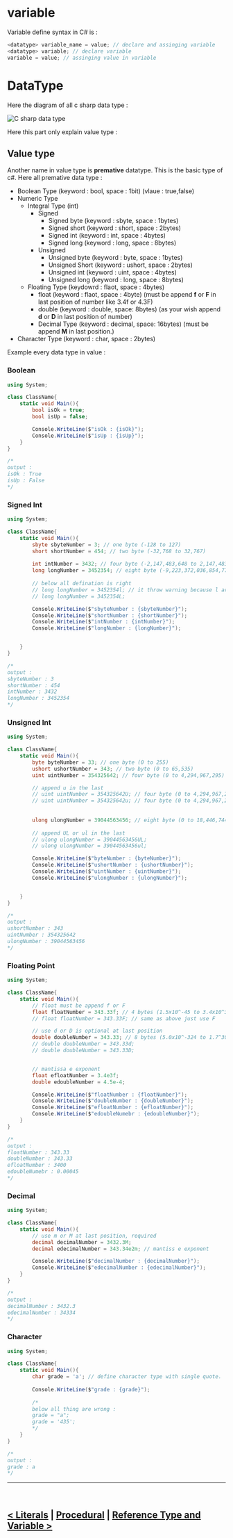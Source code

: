 variable
========

Variable define syntax in C# is :

```cs
<datatype> variable_name = value; // declare and assinging variable
<datatype> variable; // declare variable
variable = value; // assinging value in variable
```

DataType 
========
Here the diagram of all c sharp data type : 

![C sharp data type](./../asset/diagram/datatype_in_csharp.png)

Here this part only explain value type : 

## Value type
Another name in value type is **premative** datatype. This is the basic type of c#. Here all premative data type : 

- Boolean Type (keyword : bool, space : 1bit) (vlaue : true,false)
- Numeric Type
  - Integral Type (int)
    - Signed
      - Signed byte (keyword : sbyte, space : 1bytes)
      - Signed short (keyword : short, space : 2bytes)
      - Signed int (keyword : int, space : 4bytes)
      - Signed long (keyword : long, space : 8bytes)
    - Unsigned
      - Unsigned byte (keyword : byte, space : 1bytes)
      - Unsigned Short (keyword : ushort, space : 2bytes)
      - Unsigned int (keyword : uint, space : 4bytes)
      - Unsigned long (keyword : long, space : 8bytes)
  - Floating Type (keydowrd : flaot, space : 4bytes)
    - float (keyword : flaot, space : 4byte) (must be append **f** or **F** in last position of number like 3.4f or 4.3F)
    - double (keyword : double, space: 8bytes) (as your wish append **d** or **D** in last position of number)
    - Decimal Type (keyword : decimal, space: 16bytes) (must be append **M** in last position.)
- Character Type (keyword : char, space : 2bytes)

Example every data type in value : 

### Boolean
```cs
using System;

class ClassName{
    static void Main(){
        bool isOk = true;
        bool isUp = false; 

        Console.WriteLine($"isOk : {isOk}");
        Console.WriteLine($"isUp : {isUp}");
    }
}

/*
output : 
isOk : True
isUp : False
*/
```

### Signed Int
```cs
using System;

class ClassName{
    static void Main(){
        sbyte sbyteNumber = 3; // one byte (-128 to 127)
        short shortNumber = 454; // two byte (-32,768 to 32,767)
        
        int intNumber = 3432; // four byte (-2,147,483,648 to 2,147,483,647)
        long longNumber = 3452354; // eight byte (-9,223,372,036,854,775,807 to 9,223,372,036,854,775,807,807) 
        
        // below all defination is right
        // long longNumber = 3452354l; // it throw warning because l are 1 look like same
        // long longNumber = 3452354L;  

        Console.WriteLine($"sbyteNumber : {sbyteNumber}");
        Console.WriteLine($"shortNumber : {shortNumber}");
        Console.WriteLine($"intNumber : {intNumber}");
        Console.WriteLine($"longNumber : {longNumber}");


    }
}

/*
output : 
sbyteNumber : 3
shortNumber : 454
intNumber : 3432
longNumber : 3452354
*/
```

###  Unsigned Int

```cs
using System;

class ClassName{
    static void Main(){
        byte byteNumber = 33; // one byte (0 to 255)
        ushort ushortNumber = 343; // two byte (0 to 65,535)
        uint uintNumber = 354325642; // four byte (0 to 4,294,967,295)

        // append u in the last
        // uint uintNumber = 354325642U; // four byte (0 to 4,294,967,295)
        // uint uintNumber = 354325642u; // four byte (0 to 4,294,967,295)
        
        
        ulong ulongNumber = 39044563456; // eight byte (0 to 18,446,744,073,709,551,615)
        
        // append UL or ul in the last
        // ulong ulongNumber = 39044563456UL; 
        // ulong ulongNumber = 39044563456ul; 

        Console.WriteLine($"byteNumber : {byteNumber}");
        Console.WriteLine($"ushortNumber : {ushortNumber}");
        Console.WriteLine($"uintNumber : {uintNumber}");
        Console.WriteLine($"ulongNumber : {ulongNumber}");


    }
}

/*
output : 
ushortNumber : 343
uintNumber : 354325642
ulongNumber : 39044563456
*/
```

### Floating Point

```cs
using System;

class ClassName{
    static void Main(){
        // float must be append f or F
        float floatNumber = 343.33f; // 4 bytes (1.5x10^-45 to 3.4x10^35)
        // float floatNumber = 343.33F; // same as above just use F

        // use d or D is optional at last position
        double doubleNumber = 343.33; // 8 bytes (5.0x10^-324 to 1.7^308)
        // double doubleNumber = 343.33d;
        // double doubleNumber = 343.33D;


        // mantissa e exponent
        float efloatNumber = 3.4e3f;
        double edoubleNumber = 4.5e-4;

        Console.WriteLine($"floatNumber : {floatNumber}");
        Console.WriteLine($"doubleNumber : {doubleNumber}");
        Console.WriteLine($"efloatNumber : {efloatNumber}");
        Console.WriteLine($"edoubleNumebr : {edoubleNumber}");
    }
}

/*
output : 
floatNumber : 343.33
doubleNumber : 343.33
efloatNumber : 3400
edoubleNumebr : 0.00045
*/
```

### Decimal

```cs
using System;

class ClassName{
    static void Main(){
        // use m or M at last position, required
        decimal decimalNumber = 3432.3M;
        decimal edecimalNumber = 343.34e2m; // mantiss e exponent

        Console.WriteLine($"decimalNumber : {decimalNumber}");
        Console.WriteLine($"edecimalNumber : {edecimalNumber}");
    }
}

/*
output : 
decimalNumber : 3432.3
edecimalNumber : 34334
*/
```

### Character

```cs
using System;

class ClassName{
    static void Main(){
        char grade = 'a'; // define character type with single quote.
        
        Console.WriteLine($"grade : {grade}");
        
        /*
        below all thing are wrong : 
        grade = "a";
        grade = '435';
        */
    }
}

/*
output : 
grade : a
*/
```

<hr />
<br />

[< Literals](./../06.literals/literals.md) | [Procedural](./../section_01.md) | [Reference Type and Variable >](./../08.reference_type_and_variable_scope/reference_type_variable_scope.md)
--------------------